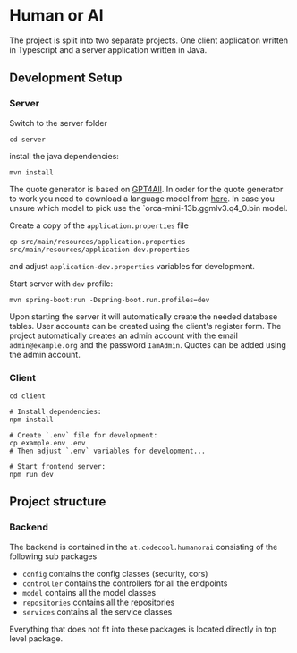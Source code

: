 # Human or AI

The project is split into two separate projects. One client application written in Typescript and a server application written in Java.

## Development Setup
### Server
Switch to the server folder
```
cd server
```
install the java dependencies:
```
mvn install
```

The quote generator is based on [GPT4All](https://gpt4all.io/). In order for the quote generator to work you need to download a language model from [here](https://gpt4all.io/index.html). In case you unsure which model to pick use the `orca-mini-13b.ggmlv3.q4_0.bin model.


Create a copy of the `application.properties` file
```
cp src/main/resources/application.properties src/main/resources/application-dev.properties
```
and adjust `application-dev.properties` variables for development.

Start server with `dev` profile:
```
mvn spring-boot:run -Dspring-boot.run.profiles=dev
```

Upon starting the server it will automatically create the needed database tables. User accounts can be created using the client's register form. The project automatically creates an admin account with the email `admin@example.org` and the password `IamAdmin`. Quotes can be added using the admin account.

### Client
```
cd client

# Install dependencies:
npm install

# Create `.env` file for development:
cp example.env .env
# Then adjust `.env` variables for development...

# Start frontend server:
npm run dev
```

## Project structure

### Backend

The backend is contained in the `at.codecool.humanorai` consisting of the following sub packages
- `config` contains the config classes (security, cors)
- `controller` contains the controllers for all the endpoints
- `model` contains all the model classes
- `repositories` contains all the repositories
- `services` contains all the service classes

Everything that does not fit into these packages is located directly in top level package.

